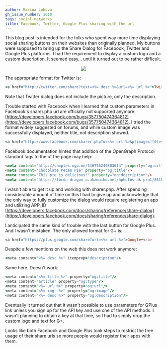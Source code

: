 ```yaml
---
author: Marina Lohova
gh_issue_number: 1010
tags: social-networks
title: Facebook, Twitter, Google Plus sharing with the url
---
```




This blog post is intended for the folks who spent way more time displaying social sharing buttons on their websites  than originally planned. My buttons were supposed to bring up the Share Dialog for Facebook, Twitter and Google Plus platforms. I had the requirement to display a custom logo and a custom description. It seemed easy... until it turned out to be rather difficult.

<div class="separator" style="clear: both; text-align: center;"><a href="/blog/2014/07/10/facebook-twitter-google-plus-sharing/image-0-big.png" imageanchor="1" style="margin-left: 1em; margin-right: 1em;"><img border="0" src="/blog/2014/07/10/facebook-twitter-google-plus-sharing/image-0.png"/></a></div>

The appropriate format for Twitter is:

```ruby
<a href="http://twitter.com/share?text=<%= desc %>&url=<%= url %>">Twitter</a>
```

Note that Twitter dialog does not include the picture, only the description.

Trouble started with Facebook when I learned that custom parameters in Facebook's sharer.php url are officially not supported anymore: [https://developers.facebook.com/bugs/357750474364812](https://developers.facebook.com/bugs/357750474364812). I tried the format widely suggested on forums, and while custom image was successfully displayed, neither title, not description showed.

```ruby
<a href="http://www.facebook.com/sharer.php?u=<%= url %>&p[images][0]=<%= img  %>&description=<%= desc %>">Facebook</a>
```

Facebook documentation hinted that addition of the OpenGraph Protocol standard tags to the  of the page may help:

```html
<meta content="http://samples.ogp.me/136756249803614" property="og:url"/> 
<meta content="Chocolate Pecan Pie" property="og:title"/>
<meta content="This pie is delicious!" property="og:description"/> 
<meta content="https://fbcdn-dragon-a.akamaihd.net/hphotos-ak-prn1/851565_496755187057665_544240989_n.jpg" property="og:image"/> 
```

I wasn't able to get it up and working with sharer.php. After spending considerable amount of time on this I had to give up and acknowledge that the only way to fully customize the dialog would require registering an app and utilizing APP_ID [https://developers.facebook.com/docs/sharing/reference/share-dialog](https://developers.facebook.com/docs/sharing/reference/share-dialog).

I anticipated the same kind of trouble with the last button for Google Plus. And I wasn't mistaken. The only allowed format for G+ is:

```ruby
<a href="https://plus.google.com/share?url=<%= url %>">Google+</a>
```

Despite a few mentions on the web this does not work anymore:

```ruby
<meta content="<%= desc %>" itemprop="description"/>
```

Same here. Doesn't work:

```ruby
<meta content="<%= title %>" property="og:title"/>
<meta content="article" property="og:type"/>
<meta content="<%= url %>" property="og:url"/>
<meta content="<%= img  %>" property="og:image"/>
<meta content="<%= desc %>" property="og:description"/>
```

Eventually it turned out that it wasn't possible to use parameters for GPlus link unless you sign up for the API key and use one  of the API methods. I wasn't planning to obtain a key at that time, so I had to simply drop the custom logo and text for G+.

Looks like both Facebook and Google Plus took steps to restrict the free usage of their share urls so more people would register their apps with them.


